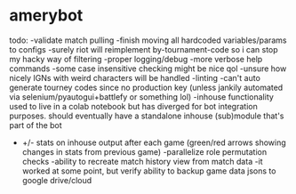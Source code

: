 # amerybot

todo:
-validate match pulling
-finish moving all hardcoded variables/params to configs
-surely riot will reimplement by-tournament-code so i can stop my hacky way of filtering
-proper logging/debug
-more verbose help commands
-some case insensitive checking might be nice qol
-unsure how nicely IGNs with weird characters will be handled
-linting
-can't auto generate tourney codes since no production key (unless jankily automated via selenium/pyautogui+battlefy or something lol)
-inhouse functionality used to live in a colab notebook but has diverged for bot integration purposes. should eventually have a standalone inhouse (sub)module that's part of the bot
- +/- stats on inhouse output after each game (green/red arrows showing changes in stats from previous game)
-parallelize role permutation checks
-ability to recreate match history view from match data
-it worked at some point, but verify ability to backup game data jsons to google drive/cloud